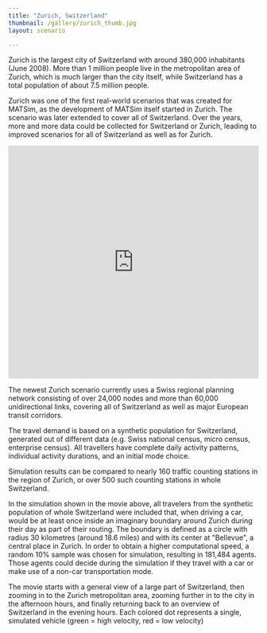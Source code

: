 ```yaml
---
title: "Zurich, Switzerland"
thumbnail: /gallery/zurich_thumb.jpg
layout: scenario

---
```


Zurich is the largest city of Switzerland with around 380,000 inhabitants (June 2008). More than 1 million people live in the metropolitan area of Zurich, which is much larger than the city itself, while Switzerland has a total population of about 7.5 million people.

Zurich was one of the first real-world scenarios that was created for MATSim, as the development of MATSim itself started in Zurich. The scenario was later extended to cover all of Switzerland. Over the years, more and more data could be collected for Switzerland or Zurich, leading to improved scenarios for all of Switzerland as well as for Zurich.

<iframe allowfullscreen="" frameborder="0" height="468" mozallowfullscreen="" src="https://player.vimeo.com/video/138598871" webkitallowfullscreen="" width="100%"></iframe>

The newest Zurich scenario currently uses a Swiss regional planning network consisting of over 24,000 nodes and more than 60,000 unidirectional links, covering all of Switzerland as well as major European transit corridors.

The travel demand is based on a synthetic population for Switzerland, generated out of different data (e.g. Swiss national census, micro census, enterprise census). All travellers have complete daily activity patterns, individual activity durations, and an initial mode choice.

Simulation results can be compared to nearly 160 traffic counting stations in the region of Zurich, or over 500 such counting stations in whole Switzerland.

In the simulation shown in the movie above, all travelers from the synthetic population of whole Switzerland were included that, when driving a car, would be at least once inside an imaginary boundary around Zurich during their day as part of their routing. The boundary is defined as a circle with radius 30 kilometres (around 18.6 miles) and with its center at "Bellevue", a central place in Zurich. In order to obtain a higher computational speed, a random 10% sample was chosen for simulation, resulting in 181,484 agents. Those agents could decide during the simulation if they travel with a car or make use of a non-car transportation mode.

The movie starts with a general view of a large part of Switzerland, then zooming in to the Zurich metropolitan area, zooming further in to the city in the afternoon hours, and finally returning back to an overview of Switzerland in the evening hours. Each colored dot represents a single, simulated vehicle (green = high velocity, red = low velocity)


